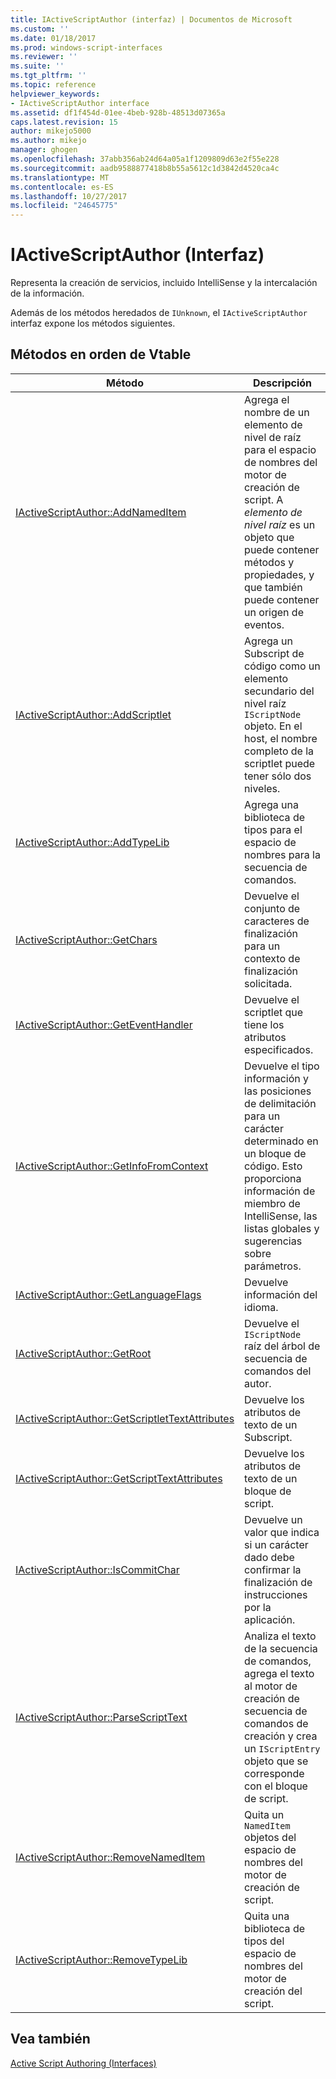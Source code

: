 ```yaml
---
title: IActiveScriptAuthor (interfaz) | Documentos de Microsoft
ms.custom: ''
ms.date: 01/18/2017
ms.prod: windows-script-interfaces
ms.reviewer: ''
ms.suite: ''
ms.tgt_pltfrm: ''
ms.topic: reference
helpviewer_keywords:
- IActiveScriptAuthor interface
ms.assetid: df1f454d-01ee-4beb-928b-48513d07365a
caps.latest.revision: 15
author: mikejo5000
ms.author: mikejo
manager: ghogen
ms.openlocfilehash: 37abb356ab24d64a05a1f1209809d63e2f55e228
ms.sourcegitcommit: aadb9588877418b8b55a5612c1d3842d4520ca4c
ms.translationtype: MT
ms.contentlocale: es-ES
ms.lasthandoff: 10/27/2017
ms.locfileid: "24645775"
---
```

# <a name="iactivescriptauthor-interface"></a>IActiveScriptAuthor (Interfaz)
Representa la creación de servicios, incluido IntelliSense y la intercalación de la información.  
  
 Además de los métodos heredados de `IUnknown`, el `IActiveScriptAuthor` interfaz expone los métodos siguientes.  
  
## <a name="methods-in-vtable-order"></a>Métodos en orden de Vtable  
  
|Método|Descripción|  
|------------|-----------------|  
|[IActiveScriptAuthor::AddNamedItem](../../winscript/reference/iactivescriptauthor-addnameditem.md)|Agrega el nombre de un elemento de nivel de raíz para el espacio de nombres del motor de creación de script. A *elemento de nivel raíz* es un objeto que puede contener métodos y propiedades, y que también puede contener un origen de eventos.|  
|[IActiveScriptAuthor::AddScriptlet](../../winscript/reference/iactivescriptauthor-addscriptlet.md)|Agrega un Subscript de código como un elemento secundario del nivel raíz `IScriptNode` objeto. En el host, el nombre completo de la scriptlet puede tener sólo dos niveles.|  
|[IActiveScriptAuthor::AddTypeLib](../../winscript/reference/iactivescriptauthor-addtypelib.md)|Agrega una biblioteca de tipos para el espacio de nombres para la secuencia de comandos.|  
|[IActiveScriptAuthor::GetChars](../../winscript/reference/iactivescriptauthor-getchars.md)|Devuelve el conjunto de caracteres de finalización para un contexto de finalización solicitada.|  
|[IActiveScriptAuthor::GetEventHandler](../../winscript/reference/iactivescriptauthor-geteventhandler.md)|Devuelve el scriptlet que tiene los atributos especificados.|  
|[IActiveScriptAuthor::GetInfoFromContext](../../winscript/reference/iactivescriptauthor-getinfofromcontext.md)|Devuelve el tipo información y las posiciones de delimitación para un carácter determinado en un bloque de código. Esto proporciona información de miembro de IntelliSense, las listas globales y sugerencias sobre parámetros.|  
|[IActiveScriptAuthor::GetLanguageFlags](../../winscript/reference/iactivescriptauthor-getlanguageflags.md)|Devuelve información del idioma.|  
|[IActiveScriptAuthor::GetRoot](../../winscript/reference/iactivescriptauthor-getroot.md)|Devuelve el `IScriptNode` raíz del árbol de secuencia de comandos del autor.|  
|[IActiveScriptAuthor::GetScriptletTextAttributes](../../winscript/reference/iactivescriptauthor-getscriptlettextattributes.md)|Devuelve los atributos de texto de un Subscript.|  
|[IActiveScriptAuthor::GetScriptTextAttributes](../../winscript/reference/iactivescriptauthor-getscripttextattributes.md)|Devuelve los atributos de texto de un bloque de script.|  
|[IActiveScriptAuthor::IsCommitChar](../../winscript/reference/iactivescriptauthor-iscommitchar.md)|Devuelve un valor que indica si un carácter dado debe confirmar la finalización de instrucciones por la aplicación.|  
|[IActiveScriptAuthor::ParseScriptText](../../winscript/reference/iactivescriptauthor-parsescripttext.md)|Analiza el texto de la secuencia de comandos, agrega el texto al motor de creación de secuencia de comandos de creación y crea un `IScriptEntry` objeto que se corresponde con el bloque de script.|  
|[IActiveScriptAuthor::RemoveNamedItem](../../winscript/reference/iactivescriptauthor-removenameditem.md)|Quita un `NamedItem` objetos del espacio de nombres del motor de creación de script.|  
|[IActiveScriptAuthor::RemoveTypeLib](../../winscript/reference/iactivescriptauthor-removetypelib.md)|Quita una biblioteca de tipos del espacio de nombres del motor de creación del script.|  
  
## <a name="see-also"></a>Vea también  
 [Active Script Authoring (Interfaces)](../../winscript/reference/active-script-authoring-interfaces.md)
